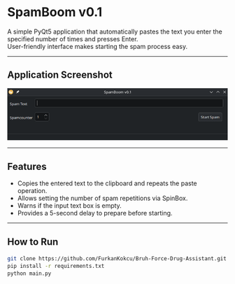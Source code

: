 # SpamBoom v0.1

A simple PyQt5 application that automatically pastes the text you enter the specified number of times and presses Enter.  
User-friendly interface makes starting the spam process easy.

---

## Application Screenshot

![Application Screenshot](image.png)

---

## Features
- Copies the entered text to the clipboard and repeats the paste operation.
- Allows setting the number of spam repetitions via SpinBox.
- Warns if the input text box is empty.
- Provides a 5-second delay to prepare before starting.

---

## How to Run

```bash
git clone https://github.com/FurkanKokcu/Bruh-Force-Drug-Assistant.git
pip install -r requirements.txt
python main.py
